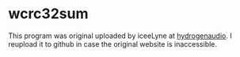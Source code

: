 # wcrc32sum
This program was original uploaded by iceeLyne at [hydrogenaudio](https://hydrogenaud.io/index.php/topic,102787.0.html). I reupload it to github in case the original website is inaccessible.
